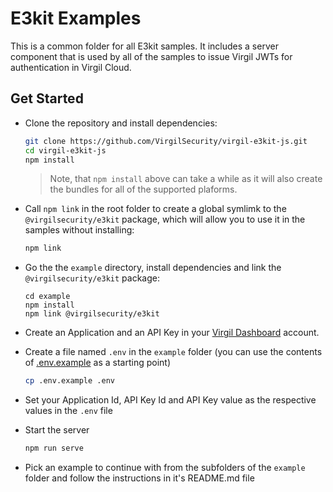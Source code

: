 # E3kit Examples

This is a common folder for all E3kit samples. It includes a server component that is used by all of the samples to issue Virgil JWTs for authentication in Virgil Cloud.

## Get Started

- Clone the repository and install dependencies:

  ```sh
  git clone https://github.com/VirgilSecurity/virgil-e3kit-js.git
  cd virgil-e3kit-js
  npm install
  ```

  > Note, that `npm install` above can take a while as it will also create the bundles for all of the supported plaforms.

- Call `npm link` in the root folder to create a global symlimk to the `@virgilsecurity/e3kit` package, which will allow you to use it in the samples without installing:

  ```sh
  npm link
  ```

- Go the the `example` directory, install dependencies and link the `@virgilsecurity/e3kit` package:

  ```
  cd example
  npm install
  npm link @virgilsecurity/e3kit
  ```

- Create an Application and an API Key in your [Virgil Dashboard](https://dashboard.virgilsecurity.com) account.
- Create a file named `.env` in the `example` folder (you can use the contents of [.env.example](.env.example) as a starting point)

  ```sh
  cp .env.example .env
  ```
- Set your Application Id, API Key Id and API Key value as the respective values in the `.env` file

- Start the server

  ```sh
  npm run serve
  ```

- Pick an example to continue with from the subfolders of the `example` folder and follow the instructions in it's README.md file
